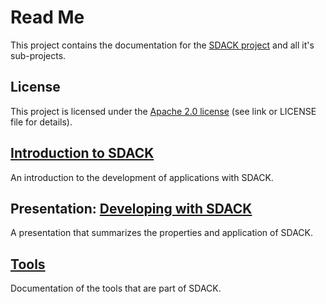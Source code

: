 # Read Me

This project contains the documentation for the [SDACK project](https://github.com/esoco/sdack) and all it's sub-projects.

## License

This project is licensed under the [Apache 2.0 license](http://www.apache.org/licenses/LICENSE-2.0) \(see link or LICENSE file for details\).

## [Introduction to SDACK](introduction.md)

An introduction to the development of applications with SDACK.

## Presentation: [Developing with SDACK](https://docs.google.com/presentation/d/1-BfGyMiXnBi_1WsE0YUxv-KmmjlkFRUf81YZjimEOlo)

A presentation that summarizes the properties and application of SDACK.

## [Tools](tools.md)

Documentation of the tools that are part of SDACK.

